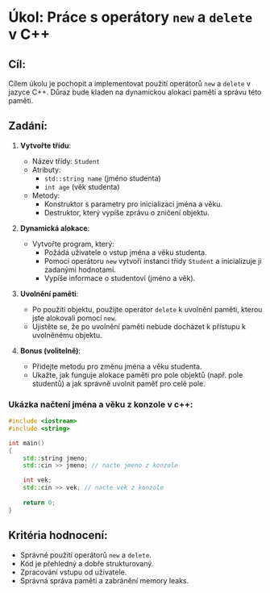 # Úkol: Práce s operátory `new` a `delete` v C++

## Cíl:
Cílem úkolu je pochopit a implementovat použití operátorů `new` a `delete` v jazyce C++. Důraz bude kladen na dynamickou alokaci paměti a správu této paměti.

## Zadání:
1. **Vytvořte třídu**:
   - Název třídy: `Student`
   - Atributy: 
     - `std::string name` (jméno studenta)
     - `int age` (věk studenta)
   - Metody:
     - Konstruktor s parametry pro inicializaci jména a věku.
     - Destruktor, který vypíše zprávu o zničení objektu.

2. **Dynamická alokace**:
   - Vytvořte program, který:
     - Požádá uživatele o vstup jména a věku studenta.
     - Pomocí operátoru `new` vytvoří instanci třídy `Student` a inicializuje ji zadanými hodnotami.
     - Vypíše informace o studentovi (jméno a věk).
   
3. **Uvolnění paměti**:
   - Po použití objektu, použijte operátor `delete` k uvolnění paměti, kterou jste alokovali pomocí `new`.
   - Ujistěte se, že po uvolnění paměti nebude docházet k přístupu k uvolněnému objektu.

4. **Bonus (volitelně)**:
   - Přidejte metodu pro změnu jména a věku studenta.
   - Ukažte, jak funguje alokace paměti pro pole objektů (např. pole studentů) a jak správně uvolnit paměť pro celé pole.

### Ukázka načtení jména a věku z konzole v c++:

```cpp
#include <iostream>
#include <string>

int main()
{
    std::string jmeno;
    std::cin >> jmeno; // nacte jmeno z konzole

    int vek;
    std::cin >> vek; // nacte vek z konzole
    
    return 0;
}
```
## Kritéria hodnocení:
- Správné použití operátorů `new` a `delete`.
- Kód je přehledný a dobře strukturovaný.
- Zpracování vstupu od uživatele.
- Správná správa paměti a zabránění memory leaks.
